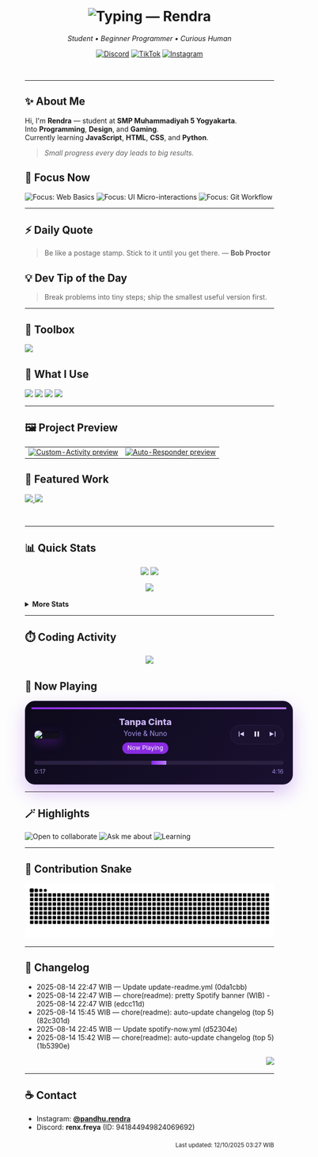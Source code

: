 <!-- 💜 Rendra — Modern, Aesthetic & Useful GitHub Profile (FULL PURPLE, TWEAKED) -->

<!-- Top wave accent (animated, purple) -->
<p align="center">
  <img src="https://capsule-render.vercel.app/api?type=waving&height=120&color=8A2BE2&section=header&reversal=true&animation=twinkling" alt="" />
</p>

<!-- Hero: Typing name -->
<h1 align="center">
  <img
    src="https://readme-typing-svg.herokuapp.com?font=Poppins&weight=700&size=34&pause=900&color=8A2BE2&center=true&vCenter=true&width=860&lines=Hi%2C+I'm+Rendra+%F0%9F%91%8B;I+build+web+things+%26+simple+bots;Code+.+Create+.+Play"
    alt="Typing — Rendra"
  />
</h1>

<p align="center"><em>Student • Beginner Programmer • Curious Human</em></p>

<!-- Quick social (purple style) -->
<p align="center">
  <a href="https://discord.com/users/941844949824069692"><img alt="Discord" src="https://img.shields.io/badge/Discord-8A2BE2?style=for-the-badge&logo=discord&logoColor=white"></a>
  <a href="https://www.tiktok.com/@renx.freya"><img alt="TikTok" src="https://img.shields.io/badge/TikTok-6D28D9?style=for-the-badge&logo=tiktok&logoColor=white"></a>
  <a href="https://instagram.com/pandhu.rendra"><img alt="Instagram" src="https://img.shields.io/badge/Instagram-7C3AED?style=for-the-badge&logo=instagram&logoColor=white"></a>
</p>

<!-- Gradient Divider -->
<p align="center">
  <img src="https://capsule-render.vercel.app/api?type=rect&color=8A2BE2&height=2&section=header" alt="" />
</p>

---

## ✨ About Me
Hi, I'm **Rendra** — student at **SMP Muhammadiyah 5 Yogyakarta**.  
Into **Programming**, **Design**, and **Gaming**.  
Currently learning **JavaScript**, **HTML**, **CSS**, and **Python**.

> *Small progress every day leads to big results.*

## 🎯 Focus Now
<p>
  <img alt="Focus: Web Basics" src="https://img.shields.io/badge/Web%20Basics-8A2BE2?style=flat-square&labelColor=4c2a86">
  <img alt="Focus: UI Micro-interactions" src="https://img.shields.io/badge/UI%20Micro-interactions-7C3AED?style=flat-square&labelColor=4c2a86">
  <img alt="Focus: Git Workflow" src="https://img.shields.io/badge/Git%20Workflow-6D28D9?style=flat-square&labelColor=4c2a86">
</p>

---

## ⚡ Daily Quote
<!--QUOTE_START-->
> Be like a postage stamp. Stick to it until you get there. — **Bob Proctor**
<!--QUOTE_END-->

## 💡 Dev Tip of the Day
<!--TIP_START-->
> Break problems into tiny steps; ship the smallest useful version first.
<!--TIP_END-->

---

## 🧰 Toolbox
<p>
  <img src="https://skillicons.dev/icons?i=javascript,html,css,python,git,vscode" />
</p>

## 🧩 What I Use
<p>
  <img src="https://img.shields.io/badge/Editor-VS%20Code-8A2BE2?style=flat-square&logo=visualstudiocode&logoColor=white">
  <img src="https://img.shields.io/badge/Theme-Midnight%20Purple-7C3AED?style=flat-square">
  <img src="https://img.shields.io/badge/OS-Windows%2FLinux-6D28D9?style=flat-square&logo=windows&logoColor=white">
  <img src="https://img.shields.io/badge/Shell-PowerShell-5B21B6?style=flat-square">
</p>

---

## 🖼️ Project Preview
<table>
  <tr>
    <td><a href="https://github.com/pandhu-rendra/Custom-Activity">
      <img src="https://raw.githubusercontent.com/pandhu-rendra/Custom-Activity/main/preview.png" alt="Custom-Activity preview" width="420"/>
    </a></td>
    <td><a href="https://github.com/pandhu-rendra/Auto-Responder">
      <img src="https://raw.githubusercontent.com/pandhu-rendra/Auto-Responder/main/preview.png" alt="Auto-Responder preview" width="420"/>
    </a></td>
  </tr>
</table>

## 🚀 Featured Work
<a href="https://github.com/pandhu-rendra/Custom-Activity">
  <img src="https://github-readme-stats.vercel.app/api/pin/?username=pandhu-rendra&repo=Custom-Activity&title_color=8A2BE2&icon_color=8A2BE2&text_color=B8A8F9&bg_color=0D0A1A" />
</a>
<a href="https://github.com/pandhu-rendra/Auto-Responder">
  <img src="https://github-readme-stats.vercel.app/api/pin/?username=pandhu-rendra&repo=Auto-Responder&title_color=8A2BE2&icon_color=8A2BE2&text_color=B8A8F9&bg_color=0D0A1A" />
</a>

<!-- Divider -->
<p align="center">
  <img src="https://capsule-render.vercel.app/api?type=rect&color=8A2BE2&height=2&section=header" alt="" />
</p>

---

## 📊 Quick Stats
<p align="center">
  <img src="https://github-readme-stats.vercel.app/api?username=pandhu-rendra&show_icons=true&hide_title=true&count_private=true&title_color=8A2BE2&icon_color=8A2BE2&text_color=B8A8F9&bg_color=0D0A1A" height="160" />
  <img src="https://github-readme-stats.vercel.app/api/top-langs?username=pandhu-rendra&layout=compact&title_color=8A2BE2&text_color=B8A8F9&bg_color=0D0A1A" height="160" />
</p>

<p align="center">
  <img src="https://github-readme-streak-stats.herokuapp.com?user=pandhu-rendra&theme=midnight-purple&ring=8A2BE2&fire=BC7CFF&currStreakLabel=BC7CFF" height="160" />
</p>

<details>
  <summary><b>More Stats</b></summary>
  <br/>
  <p align="center">
    <img src="https://github-readme-activity-graph.vercel.app/graph?username=pandhu-rendra&theme=tokyo-night&area=true&area_color=8A2BE2&line=BC7CFF&point=8A2BE2" alt="activity-graph"/>
  </p>
  <p align="center">
    <img src="https://github-profile-trophy.vercel.app/?username=pandhu-rendra&theme=onestar&no-frame=true&margin-w=10&row=1&title=Commit,Followers,Stars,Repositories,PullRequest,Issues" />
  </p>
</details>

---

## ⏱️ Coding Activity
<p align="center">
  <!-- Opsi A: tanpa API key, pastikan profile WakaTime kamu public -->
  <img src="https://github-readme-stats.vercel.app/api/wakatime?username=rendraexe&title_color=8A2BE2&text_color=B8A8F9&bg_color=0D0A1A" height="280"/>
</p>

## 🎵 Now Playing
<!--SPOTIFY_START-->
<div align="center">
  <div style="display:inline-block; width:100%; max-width:760px; background:linear-gradient(135deg,#0d0a1a,#1a1030); border:1px solid #2a1f47; border-radius:20px; padding:18px; box-shadow:0 16px 36px rgba(138,43,226,.28);">
    <div style="height:4px; background:linear-gradient(90deg,#8A2BE2,#BC7CFF); border-radius:999px; margin:-6px -6px 14px -6px;"></div>
    <div style="display:flex; align-items:center; gap:18px;">
      <a href="https://open.spotify.com/track/0qjuyXWrksQxIRntqz9ZJV"><img src="https://i.scdn.co/image/ab67616d00001e020b43cd27d3f8ab7e3b9069a8" alt="cover" height="96" style="border-radius:14px; box-shadow:0 8px 20px rgba(138,43,226,.35)"/></a>
      <div style="flex:1; line-height:1.35;">
        <div style="font-weight:800; font-size:18px;"><a href="https://open.spotify.com/track/0qjuyXWrksQxIRntqz9ZJV" style="color:#cdb8ff; text-decoration:none;">Tanpa Cinta</a></div>
        <div style="color:#b9a5ff; opacity:.9; margin-top:2px;">Yovie &amp; Nuno</div>
        <span style="display:inline-block; margin-top:8px; padding:3px 10px; border-radius:9999px; background:#8A2BE2; color:#fff; font-size:12px; letter-spacing:.2px;">Now Playing</span>
      </div>
      <div style="display:flex; align-items:center; gap:14px; background:#1b1230; border:1px solid #2a1f47; padding:8px 12px; border-radius:9999px;">
        <span><svg width="18" height="18" viewBox="0 0 24 24" fill="#d8caff"><path d="M6 5h2v14H6zM20 6v12L9 12l11-6z"/></svg></span><span><svg width="18" height="18" viewBox="0 0 24 24" fill="#ffffff"><path d="M6 5h4v14H6zM14 5h4v14h-4z"/></svg></span><span><svg width="18" height="18" viewBox="0 0 24 24" fill="#d8caff"><path d="M18 5h2v14h-2zM4 6l11 6L4 18z"/></svg></span>
      </div>
    </div>
    <div style="margin-top:14px; width:100%; height:8px; background:#2a2140; border-radius:999px; overflow:hidden;">
      <div style="height:8px; width:6%; background:linear-gradient(90deg,#8A2BE2,#BC7CFF);"></div>
    </div>
    <div style="display:flex; justify-content:space-between; margin-top:6px; font-size:12px; color:#b9a5ff; opacity:.82;">
      <span>0:17</span><span>4:16</span>
    </div>
  </div>
</div>
<!--SPOTIFY_END-->

---

## 🪄 Highlights
<p>
  <img alt="Open to collaborate" src="https://img.shields.io/badge/Open%20to%20collaborate-8A2BE2?style=flat-square">
  <img alt="Ask me about" src="https://img.shields.io/badge/Ask%20me%20about-JS%2C%20HTML%2C%20CSS%2C%20Python-7C3AED?style=flat-square">
  <img alt="Learning" src="https://img.shields.io/badge/Learning-UI%20Animations%20%26%20Git-6D28D9?style=flat-square">
</p>

---

## 🐍 Contribution Snake
<p align="center">
  <picture>
    <source media="(prefers-color-scheme: dark)" srcset="https://raw.githubusercontent.com/pandhu-rendra/pandhu-rendra/output/github-snake-dark.svg?palette=github-dark&color_snake=%238A2BE2&color_dots=%23efe0ff,%23d2baff,%23bb99ff,%239d7ef0,%23815DE8"/>
    <source media="(prefers-color-scheme: light)" srcset="https://raw.githubusercontent.com/pandhu-rendra/pandhu-rendra/output/github-snake.svg?color_snake=%238A2BE2&color_dots=%23efe0ff,%23d2baff,%23bb99ff,%239d7ef0,%23815DE8"/>
    <img alt="github contribution snake" src="https://raw.githubusercontent.com/pandhu-rendra/pandhu-rendra/output/github-snake.svg?color_snake=%238A2BE2&color_dots=%23efe0ff,%23d2baff,%23bb99ff,%239d7ef0,%23815DE8"/>
  </picture>
</p>

---

## 📜 Changelog
<!--CHANGELOG_START-->
- 2025-08-14 22:47 WIB — Update update-readme.yml (0da1cbb)
- 2025-08-14 22:47 WIB — chore(readme): pretty Spotify banner (WIB) - 2025-08-14 22:47 WIB (edcc11d)
- 2025-08-14 15:45 WIB — chore(readme): auto-update changelog (top 5) (82c301d)
- 2025-08-14 22:45 WIB — Update spotify-now.yml (d52304e)
- 2025-08-14 15:42 WIB — chore(readme): auto-update changelog (top 5) (1b5390e)
<!--CHANGELOG_END-->
<p align="right">
  <a href="https://github.com/pandhu-rendra/pandhu-rendra/commits/main">
    <img src="https://img.shields.io/badge/See%20all%20changes-%F0%9F%93%9D-8A2BE2?style=flat-square">
  </a>
</p>

---

## ☕ Contact
- Instagram: **[@pandhu.rendra](https://instagram.com/pandhu.rendra)**
- Discord: **renx.freya** (ID: 941844949824069692)

<!-- Last-updated (auto from workflow) -->
<p align="right">
  <sub><span id="last-updated"><!--LAST_UPDATE-->Last updated: 12/10/2025 03:27 WIB<!--/LAST_UPDATE--></span></sub>
</p>

<!-- Bottom wave accent (animated, purple) -->
<p align="center">
  <img src="https://capsule-render.vercel.app/api?type=waving&height=100&color=8A2BE2&section=footer&reversal=true&animation=twinkling" alt="" />
</p>
